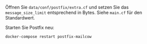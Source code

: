 Öffnen Sie `data/conf/postfix/extra.cf` und setzen Sie das `message_size_limit` entsprechend in Bytes. Siehe `main.cf` für den Standardwert.

Starten Sie Postfix neu:

```
docker-compose restart postfix-mailcow
```